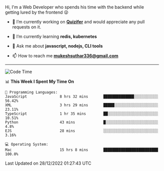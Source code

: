 Hi, I'm a Web Developer who spends his time with the backend while getting lured by the frontend 😜

- 🔭 I’m currently working on **[Quizifer](https://github.com/SutharMukesh/Quizifer/)** and would appreciate any pull requests on it.

- 🌱 I’m currently learning **redis, kubernetes**

- 💬 Ask me about **javascript, nodejs, CLI tools**

- 📫 How to reach me **mukeshsuthar336@gmail.com**

---
<!--START_SECTION:waka-->
![Code Time](http://img.shields.io/badge/Code%20Time-2%2C037%20hrs%2019%20mins-blue)

📊 **This Week I Spent My Time On** 

```text
💬 Programming Languages: 
JavaScript               8 hrs 32 mins       ██████████████░░░░░░░░░░░   56.42% 
XML                      3 hrs 29 mins       █████░░░░░░░░░░░░░░░░░░░░   23.11% 
TypeScript               1 hr 35 mins        ██░░░░░░░░░░░░░░░░░░░░░░░   10.51% 
Python                   43 mins             █░░░░░░░░░░░░░░░░░░░░░░░░   4.8% 
EJS                      28 mins             ░░░░░░░░░░░░░░░░░░░░░░░░░   3.16%

💻 Operating System: 
Mac                      15 hrs 8 mins       █████████████████████████   100.0%

```


 Last Updated on 28/12/2022 01:27:43 UTC
<!--END_SECTION:waka-->
